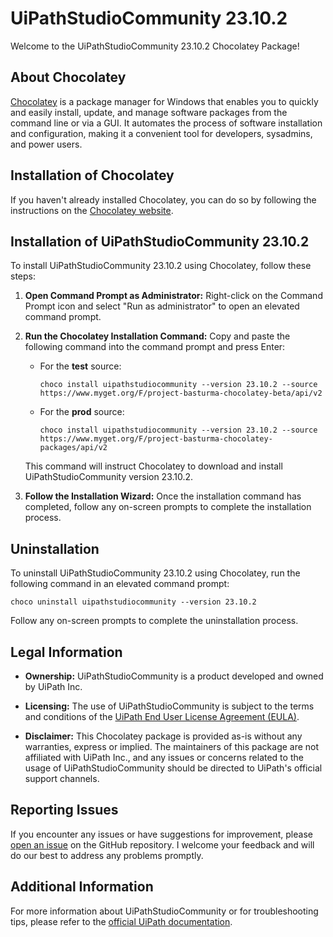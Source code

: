 # UiPathStudioCommunity 23.10.2

Welcome to the UiPathStudioCommunity 23.10.2 Chocolatey Package!

## About Chocolatey

[Chocolatey](https://chocolatey.org/) is a package manager for Windows that enables you to quickly and easily install, update, and manage software packages from the command line or via a GUI. It automates the process of software installation and configuration, making it a convenient tool for developers, sysadmins, and power users.

## Installation of Chocolatey

If you haven't already installed Chocolatey, you can do so by following the instructions on the [Chocolatey website](https://chocolatey.org/install).

## Installation of UiPathStudioCommunity 23.10.2

To install UiPathStudioCommunity 23.10.2 using Chocolatey, follow these steps:

1. **Open Command Prompt as Administrator:** Right-click on the Command Prompt icon and select "Run as administrator" to open an elevated command prompt.

2. **Run the Chocolatey Installation Command:** Copy and paste the following command into the command prompt and press Enter:

   - For the **test** source:

     ```shell
     choco install uipathstudiocommunity --version 23.10.2 --source https://www.myget.org/F/project-basturma-chocolatey-beta/api/v2
     ```

   - For the **prod** source:
     ```shell
     choco install uipathstudiocommunity --version 23.10.2 --source https://www.myget.org/F/project-basturma-chocolatey-packages/api/v2
     ```

   This command will instruct Chocolatey to download and install UiPathStudioCommunity version 23.10.2.

3. **Follow the Installation Wizard:** Once the installation command has completed, follow any on-screen prompts to complete the installation process.

## Uninstallation

To uninstall UiPathStudioCommunity 23.10.2 using Chocolatey, run the following command in an elevated command prompt:

```shell
choco uninstall uipathstudiocommunity --version 23.10.2
```

Follow any on-screen prompts to complete the uninstallation process.

## Legal Information

- **Ownership:** UiPathStudioCommunity is a product developed and owned by UiPath Inc.

- **Licensing:** The use of UiPathStudioCommunity is subject to the terms and conditions of the [UiPath End User License Agreement (EULA)](https://www.uipath.com/legal/trust-center/eula).

- **Disclaimer:** This Chocolatey package is provided as-is without any warranties, express or implied. The maintainers of this package are not affiliated with UiPath Inc., and any issues or concerns related to the usage of UiPathStudioCommunity should be directed to UiPath's official support channels.

## Reporting Issues

If you encounter any issues or have suggestions for improvement, please [open an issue](https://github.com/rpapub/ChocolateyPackages/issues) on the GitHub repository. I welcome your feedback and will do our best to address any problems promptly.

## Additional Information

For more information about UiPathStudioCommunity or for troubleshooting tips, please refer to the [official UiPath documentation](https://docs.uipath.com/studio/).
